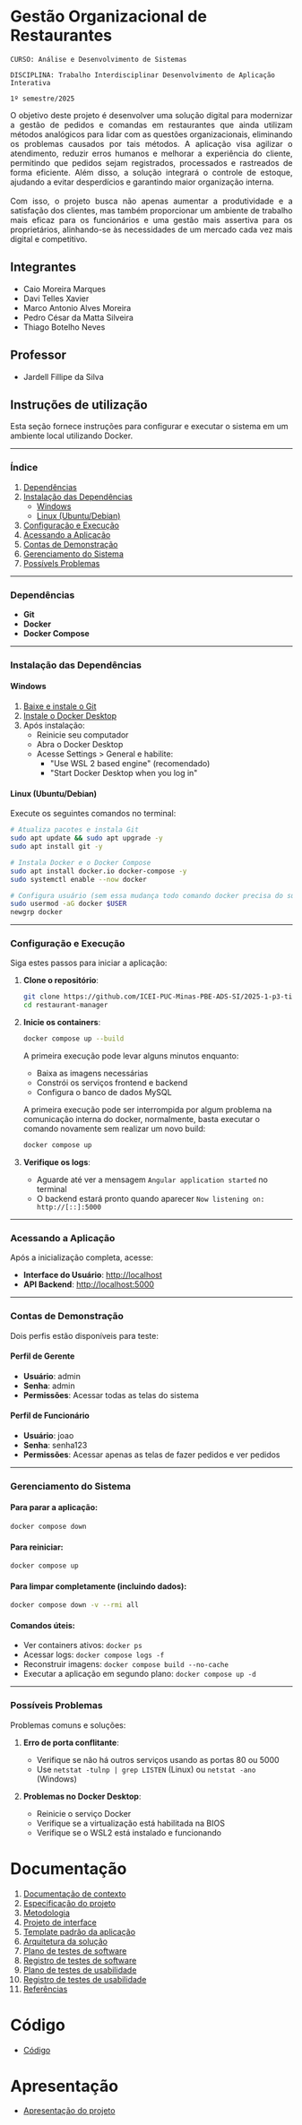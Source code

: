 # Gestão Organizacional de Restaurantes

`CURSO: Análise e Desenvolvimento de Sistemas`

`DISCIPLINA: Trabalho Interdisciplinar Desenvolvimento de Aplicação Interativa`

`1º semestre/2025`

<p style="text-align: justify">O objetivo deste projeto é desenvolver uma solução digital para modernizar a gestão de pedidos e comandas em restaurantes que ainda utilizam métodos analógicos para lidar com as questões organizacionais, eliminando os problemas causados por tais métodos. A aplicação visa agilizar o atendimento, reduzir erros humanos e melhorar a experiência do cliente, permitindo que pedidos sejam registrados, processados e rastreados de forma eficiente. Além disso, a solução integrará o controle de estoque, ajudando a evitar desperdícios e garantindo maior organização interna.<br><br>
Com isso, o projeto busca não apenas aumentar a produtividade e a satisfação dos clientes, mas também proporcionar um ambiente de trabalho mais eficaz para os funcionários e uma gestão mais assertiva para os proprietários, alinhando-se às necessidades de um mercado cada vez mais digital e competitivo.
</p>

## Integrantes

* Caio Moreira Marques
* Davi Telles Xavier
* Marco Antonio Alves Moreira
* Pedro César da Matta Silveira
* Thiago Botelho Neves

## Professor

* Jardell Fillipe da Silva

## Instruções de utilização

Esta seção fornece instruções para configurar e executar o sistema em um ambiente local utilizando Docker.

---

### Índice

1. [Dependências](#dependencias)
2. [Instalação das Dependências](#instalacao-das-dependencias)
   - [Windows](#windows)
   - [Linux (Ubuntu/Debian)](#linux-ubuntudebian)
3. [Configuração e Execução](#configuracao-e-execucao)
4. [Acessando a Aplicação](#acessando-a-aplicacao)
5. [Contas de Demonstração](#contas-de-demostracao)
6. [Gerenciamento do Sistema](#gerenciamento-do-sistema)
7. [Possívels Problemas](#possiveis-problemas)

---

### <span id="dependencias">Dependências</span>

- **Git**
- **Docker**
- **Docker Compose**

---

### <span id="instalacao-das-dependencias">Instalação das Dependências</span>

#### <span id="windows">Windows</span>
1. [Baixe e instale o Git](https://git-scm.com/download/win)
2. [Instale o Docker Desktop](https://www.docker.com/products/docker-desktop/)
3. Após instalação:
   - Reinicie seu computador
   - Abra o Docker Desktop
   - Acesse Settings > General e habilite:
     - "Use WSL 2 based engine" (recomendado)
     - "Start Docker Desktop when you log in"

#### <span id="linux-ubuntudebian">Linux (Ubuntu/Debian)</span>
Execute os seguintes comandos no terminal:

```bash
# Atualiza pacotes e instala Git
sudo apt update && sudo apt upgrade -y
sudo apt install git -y

# Instala Docker e o Docker Compose
sudo apt install docker.io docker-compose -y
sudo systemctl enable --now docker

# Configura usuário (sem essa mudança todo comando docker precisa do sudo)
sudo usermod -aG docker $USER
newgrp docker
```
---

### <span id="configuracao-e-execucao">Configuração e Execução</span>

Siga estes passos para iniciar a aplicação:

1. **Clone o repositório**:
   ```bash
   git clone https://github.com/ICEI-PUC-Minas-PBE-ADS-SI/2025-1-p3-tidai-ineficienciaemgestaoanalogica.git restaurant-manager
   cd restaurant-manager
   ```

2. **Inicie os containers**:
   ```bash
   docker compose up --build
   ```

   A primeira execução pode levar alguns minutos enquanto:
   - Baixa as imagens necessárias
   - Constrói os serviços frontend e backend
   - Configura o banco de dados MySQL

   A primeira execução pode ser interrompida por algum problema na comunicação interna do docker, normalmente, basta executar o comando novamente sem realizar um novo build:

   ```bash
   docker compose up
   ```

3. **Verifique os logs**:
   - Aguarde até ver a mensagem `Angular application started` no terminal
   - O backend estará pronto quando aparecer `Now listening on: http://[::]:5000`

---

### <span id="acessando-a-aplicacao">Acessando a Aplicação</span>

Após a inicialização completa, acesse:

- **Interface do Usuário**: [http://localhost](http://localhost)
- **API Backend**: [http://localhost:5000](http://localhost:5000)

---

### <span id="contas-de-demostracao">Contas de Demonstração</span>

Dois perfis estão disponíveis para teste:

#### Perfil de Gerente
- **Usuário**: admin
- **Senha**: admin
- **Permissões**: Acessar todas as telas do sistema

#### Perfil de Funcionário
- **Usuário**: joao
- **Senha**: senha123
- **Permissões**: Acessar apenas as telas de fazer pedidos e ver pedidos

---

### <span id="gerenciamento-do-sistema">Gerenciamento do Sistema</span>

#### Para parar a aplicação:

```bash
docker compose down
```

#### Para reiniciar:

```bash
docker compose up
```

#### Para limpar completamente (incluindo dados):

```bash
docker compose down -v --rmi all
```

#### Comandos úteis:
- Ver containers ativos: `docker ps`
- Acessar logs: `docker compose logs -f`
- Reconstruir imagens: `docker compose build --no-cache`
- Executar a aplicação em segundo plano:  `docker compose up -d`

---

### <span id="possiveis-problemas">Possíveis Problemas</span>

Problemas comuns e soluções:

1. **Erro de porta conflitante**:
   - Verifique se não há outros serviços usando as portas 80 ou 5000
   - Use `netstat -tulnp | grep LISTEN` (Linux) ou `netstat -ano` (Windows)

2. **Problemas no Docker Desktop**:
   - Reinicie o serviço Docker
   - Verifique se a virtualização está habilitada na BIOS
   - Verifique se o WSL2 está instalado e funcionando

# Documentação

<ol>
<li><a href="docs/01-Contexto.md"> Documentação de contexto</a></li>
<li><a href="docs/02-Especificacao.md"> Especificação do projeto</a></li>
<li><a href="docs/03-Metodologia.md"> Metodologia</a></li>
<li><a href="docs/04-Projeto-interface.md"> Projeto de interface</a></li>
<li><a href="docs/05-Template-padrao.md"> Template padrão da aplicação</a></li>
<li><a href="docs/06-Arquitetura-solucao.md"> Arquitetura da solução</a></li>
<li><a href="docs/07-Plano-testes-software.md"> Plano de testes de software</a></li>
<li><a href="docs/08-Registro-testes-software.md"> Registro de testes de software</a></li>
<li><a href="docs/09-Plano-testes-usabilidade.md"> Plano de testes de usabilidade</a></li>
<li><a href="docs/10-Registro-testes-usabilidade.md"> Registro de testes de usabilidade</a></li>
<li><a href="docs/11-Referencias.md"> Referências</a></li>
</ol>

# Código

* <a href="src/README.md">Código</a>

# Apresentação

* <a href="presentation/README.md">Apresentação do projeto</a>
